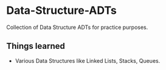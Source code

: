 # Data-Structure-ADTs
Collection of Data Structure ADTs for practice purposes.
## Things learned
* Various Data Structures like Linked Lists, Stacks, Queues.
